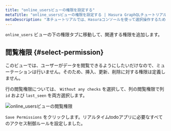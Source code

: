 ```yaml
---
title: "online_usersビューの権限を設定する"
metaTitle: "online_usersビューの権限を設定する | Hasura GraphQLチュートリアル"
metaDescription: "本チュートリアルでは、Hasuraコンソールを使って選択操作するためのonline_usersビューに対する権限を設定する方法を学びます。"
---
```


`online_users` ビューの下の権限タブに移動して、関連する権限を追加します。

## 閲覧権限 {#select-permission}

このビューでは、ユーザーがデータを閲覧できるようにしたいだけなので、ミューテーションは行いません。そのため、挿入、更新、削除に対する権限は定義しません。

行の閲覧権限については、 `Without any checks` を選択して、列の閲覧権限で列 `id` および `last_seen` を両方選択します。

![online_usersビューの閲覧権限](https://graphql-engine-cdn.hasura.io/learn-hasura/assets/graphql-hasura/online-users-permission.png)

`Save Permissions` をクリックします。リアルタイムtodoアプリに必要なすべてのアクセス制御ルールを設定しました。
